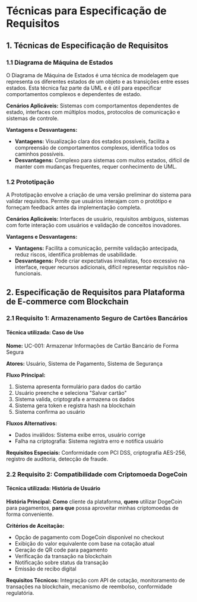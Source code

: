 # Técnicas para Especificação de Requisitos

## 1. Técnicas de Especificação de Requisitos

### 1.1 Diagrama de Máquina de Estados

O Diagrama de Máquina de Estados é uma técnica de modelagem que representa os diferentes estados de um objeto e as transições entre esses estados. Esta técnica faz parte da UML e é útil para especificar comportamentos complexos e dependentes de estado.

**Cenários Aplicáveis:** Sistemas com comportamentos dependentes de estado, interfaces com múltiplos modos, protocolos de comunicação e sistemas de controle.

**Vantagens e Desvantagens:**

- **Vantagens:** Visualização clara dos estados possíveis, facilita a compreensão de comportamentos complexos, identifica todos os caminhos possíveis.
- **Desvantagens:** Complexo para sistemas com muitos estados, difícil de manter com mudanças frequentes, requer conhecimento de UML.

### 1.2 Prototipação

A Prototipação envolve a criação de uma versão preliminar do sistema para validar requisitos. Permite que usuários interajam com o protótipo e forneçam feedback antes da implementação completa.

**Cenários Aplicáveis:** Interfaces de usuário, requisitos ambíguos, sistemas com forte interação com usuários e validação de conceitos inovadores.

**Vantagens e Desvantagens:**

- **Vantagens:** Facilita a comunicação, permite validação antecipada, reduz riscos, identifica problemas de usabilidade.
- **Desvantagens:** Pode criar expectativas irrealistas, foco excessivo na interface, requer recursos adicionais, difícil representar requisitos não-funcionais.

## 2. Especificação de Requisitos para Plataforma de E-commerce com Blockchain

### 2.1 Requisito 1: Armazenamento Seguro de Cartões Bancários

#### **Técnica utilizada: Caso de Uso**

**Nome:** UC-001: Armazenar Informações de Cartão Bancário de Forma Segura

**Atores:** Usuário, Sistema de Pagamento, Sistema de Segurança

**Fluxo Principal:**

1. Sistema apresenta formulário para dados do cartão
2. Usuário preenche e seleciona "Salvar cartão"
3. Sistema valida, criptografa e armazena os dados
4. Sistema gera token e registra hash na blockchain
5. Sistema confirma ao usuário

**Fluxos Alternativos:**

- Dados inválidos: Sistema exibe erros, usuário corrige
- Falha na criptografia: Sistema registra erro e notifica usuário

**Requisitos Especiais:** Conformidade com PCI DSS, criptografia AES-256, registro de auditoria, detecção de fraude.

### 2.2 Requisito 2: Compatibilidade com Criptomoeda DogeCoin

#### **Técnica utilizada: História de Usuário**

**História Principal:**
**Como** cliente da plataforma, **quero** utilizar DogeCoin para pagamentos, **para que** possa aproveitar minhas criptomoedas de forma conveniente.

**Critérios de Aceitação:**

- Opção de pagamento com DogeCoin disponível no checkout
- Exibição do valor equivalente com base na cotação atual
- Geração de QR code para pagamento
- Verificação da transação na blockchain
- Notificação sobre status da transação
- Emissão de recibo digital

**Requisitos Técnicos:** Integração com API de cotação, monitoramento de transações na blockchain, mecanismo de reembolso, conformidade regulatória.
